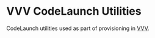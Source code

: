 # VVV CodeLaunch Utilities

CodeLaunch utilities used as part of provisioning in [VVV](https://github.com/varying-vagrant-vagrants/vvv/).
